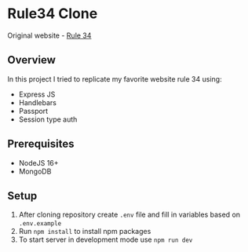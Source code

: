 # Rule34 Clone

Original website - [Rule 34](https://rule34.xxx/)

## Overview
In this project I tried to replicate my favorite website rule 34 using:
- Express JS
- Handlebars
- Passport
- Session type auth

## Prerequisites
- NodeJS 16+
- MongoDB

## Setup
1. After cloning repository create `.env` file and fill in variables based on `.env.example`
2. Run `npm install` to install npm packages
3. To start server in development mode use `npm run dev`
